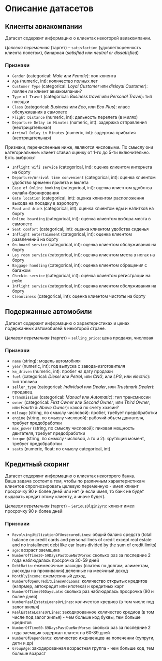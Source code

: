 # Описание датасетов

## Клиенты авиакомпании
Датасет содержит информацию о клиентах некоторой авиакомпании.

_Целевая переменная_ (таргет) – `satisfaction` (удовлетворенность клиента полетом), бинарная (_satisfied_ или _neutral or dissatisfied_)

### Признаки
- `Gender` (categorical: _Male_ или _Female_): пол клиента
- `Age` (numeric, int): количество полных лет
- `Customer Type` (categorical: _Loyal Customer_ или _disloyal Customer_): лоялен ли клиент авиакомпании?
- `Type of Travel` (categorical: _Business travel_ или _Personal Travel_): тип поездки
- `Class` (categorical: _Business_ или _Eco_, или _Eco Plus_): класс обслуживания в самолете
- `Flight Distance` (numeric, int): дальность перелета (в милях)
- `Departure Delay in Minutes` (numeric, int): задержка отправления (неотрицательная)
- `Arrival Delay in Minutes` (numeric, int): задержка прибытия (неотрицательная)

Признаки, перечисленные ниже, являются числовыми. По смыслу они категориальные: клиент ставил оценку от 1-го до 5-ти включительно. Есть выбросы!
- `Inflight wifi service` (categorical, int): оценка клиентом интернета на борту
- `Departure/Arrival time convenient` (categorical, int): оценка клиентом удобство времени прилета и вылета
- `Ease of Online booking` (categorical, int): оценка клиентом удобства онлайн-бронирования
- `Gate location` (categorical, int): оценка клиентом расположения выхода на посадку в аэропорту
- `Food and drink` (categorical, int): оценка клиентом еды и напитков на борту
- `Online boarding` (categorical, int): оценка клиентом выбора места в самолете
- `Seat comfort` (categorical, int): оценка клиентом удобства сиденья
- `Inflight entertainment` (categorical, int): оценка клиентом развлечений на борту
- `On-board service` (categorical, int): оценка клиентом обслуживания на борту
- `Leg room service` (categorical, int): оценка клиентом места в ногах на борту
- `Baggage handling` (categorical, int): оценка клиентом обращения с багажом
- `Checkin service` (categorical, int): оценка клиентом регистрации на рейс
- `Inflight service` (categorical, int): оценка клиентом обслуживания на борту
- `Cleanliness` (categorical, int): оценка клиентом чистоты на борту

## Подержанные автомобили
Датасет содержит информацию о характеристиках и ценах подержанных автомобилей в некоторой стране.

_Целевая переменная_ (таргет) – `selling_price`: цена продажи, числовая

### Признаки
- `name` (string): модель автомобиля
- `year` (numeric, int): год выпуска с завода-изготовителя
- `km_driven` (numeric, int): пробег на дату продажи
- `fuel` (categorical: _Diesel_ или _Petrol_, или _CNG_, или _LPG_, или _electric_): тип топлива
- `seller_type` (categorical: _Individual_ или _Dealer_, или _Trustmark Dealer_): продавец
- `transmission` (categorical: _Manual_ или _Automatic_): тип трансмиссии
- `owner` (categorical: _First Owner_ или _Second Owner_, или _Third Owner_, или _Fourth & Above Owner_): какой по счёту хозяин?
- `mileage` (string, по смыслу числовой): пробег, требует предобработки
- `engine` (string, по смыслу числовой): рабочий объем двигателя, требует предобработки
- `max_power` (string, по смыслу числовой): пиковая мощность двигателя, требует предобработки
- `torque` (string, по смыслу числовой, а то и 2): крутящий момент, требует предобработки
- `seats` (numeric, float; по смыслу categorical, int)

## Кредитный скоринг
Датасет содержит информацию о клиентах некоторого банка.  
Ваша задача состоит в том, чтобы по различным характеристикам клиентов спрогнозировать целевую переменную - имел клиент просрочку 90 и более дней или нет (и если имел, то банк не будет выдавать кредит этому клиенту, а иначе будет).

_Целевая переменная_ (таргет) – `SeriousDlqin2yrs`: клиент имел просрочку 90 и более дней

### Признаки
- `RevolvingUtilizationOfUnsecuredLines`: общий баланс средств (total balance on credit cards and personal lines of credit except real estate and no installment debt
like car loans divided by the sum of credit limits)
- `age`: возраст заемщика
- `NumberOfTime30-59DaysPastDueNotWorse`: сколько раз за последние 2 года наблюдалась просрочка 30-59 дней
- `DebtRatio`: ежемесячные расходы (платеж по долгам, алиментам, расходы на проживания) деленные на месячный доход
- `MonthlyIncome`: ежемесячный доход
- `NumberOfOpenCreditLinesAndLoans`: количество открытых кредитов (напрмер, автокредит или ипотека) и кредитных карт
- `NumberOfTimes90DaysLate`: сколько раз наблюдалась просрочка (90 и более дней)
- `NumberRealEstateLoansOrLines`: количество кредиов (в том числе под залог жилья)
- `RealEstateLoansOrLines`: закодированное количество кредиов (в том числе под залог жилья) - чем больше код буквы, тем больше кредитов
- `NumberOfTime60-89DaysPastDueNotWorse`: сколько раз за последние 2 года заемщик задержал платеж на 60-89 дней
- `NumberOfDependents`: количество иждивенцев на попечении (супруги, дети и др)
- `GroupAge`: закодированная возрастная группа - чем больше код, тем больше возраст
